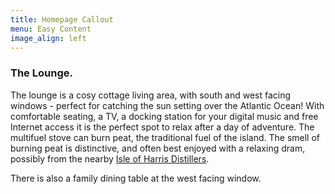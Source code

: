 ```yaml
---
title: Homepage Callout
menu: Easy Content
image_align: left
---
```


### The Lounge.

The lounge is a cosy cottage living area, with south and west facing windows - perfect for catching the sun setting over the Atlantic Ocean! With comfortable seating, a TV, a docking station for your digital music and free Internet access it is the perfect spot to relax after a day of adventure. The multifuel stove can burn peat, the traditional fuel of the island. The smell of burning peat is distinctive, and often best enjoyed with a relaxing dram, possibly from the nearby [Isle of Harris Distillers](http://www.harrisdistillery.com/). 

There is also a family dining table at the west facing window.
